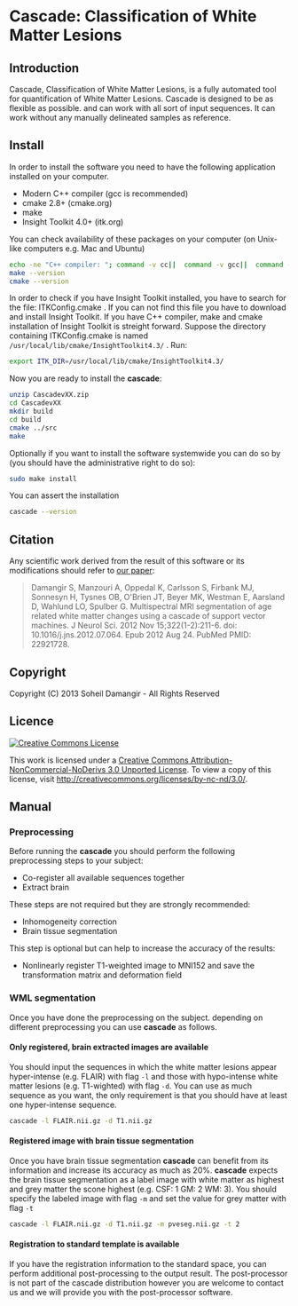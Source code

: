 Cascade: Classification of White Matter Lesions
=======

Introduction
-------
Cascade, Classification of White Matter Lesions, is a fully automated tool for quantification of White Matter Lesions. Cascade is designed to be as flexible as possible. and can work with all sort of input sequences. It can work without any manually delineated samples as reference.

Install
-------
In order to install the software you need to have the following application installed on your computer.

 * Modern C++ compiler (gcc is recommended)
 * cmake 2.8+ (cmake.org)
 * make
 * Insight Toolkit 4.0+ (itk.org)

You can check availability of these packages on your computer (on Unix-like computers e.g. Mac and Ubuntu)
```bash
echo -ne "C++ compiler: "; command -v cc||  command -v gcc||  command -v clang||  command -v c++||  echo "No C++ compiler found"
make --version
cmake --version
```

In order to check if you have Insight Toolkit installed, you have to search for the file: ITKConfig.cmake . If you can not find this file
you have to download and install Insight Toolkit. If you have C++ compiler, make and cmake installation of Insight Toolkit is streight
forward. Suppose the directory containing ITKConfig.cmake is named `/usr/local/lib/cmake/InsightToolkit4.3/` . Run:

```bash
export ITK_DIR=/usr/local/lib/cmake/InsightToolkit4.3/
```

Now you are ready to install the **cascade**:

```bash
unzip CascadevXX.zip
cd CascadevXX
mkdir build
cd build
cmake ../src
make
```

Optionally if you want to install the software systemwide you can do so by (you should have the administrative right to do so):

```bash
sudo make install
```

You can assert the installation

```bash
cascade --version
```

Citation
-------
Any scientific work derived from the result of this software or its modifications should refer to [our paper](http://www.ncbi.nlm.nih.gov/pubmed/22921728):

> Damangir S, Manzouri A, Oppedal K, Carlsson S, Firbank MJ, Sonnesyn H, Tysnes OB, O'Brien JT, Beyer MK, Westman E, Aarsland D, Wahlund LO, Spulber G. Multispectral MRI segmentation of age related white matter changes using a cascade of support vector machines. J Neurol Sci. 2012 Nov 15;322(1-2):211-6. doi: 10.1016/j.jns.2012.07.064. Epub 2012 Aug 24. PubMed PMID: 22921728.


Copyright
-------
Copyright (C) 2013 Soheil Damangir - All Rights Reserved

Licence
-------
[![Creative Commons License](http://i.creativecommons.org/l/by-nc-nd/3.0/88x31.png "Creative Commons License")](http://creativecommons.org/licenses/by-nc-nd/3.0/)

This work is licensed under a [Creative Commons Attribution-NonCommercial-NoDerivs 3.0 Unported License](http://creativecommons.org/licenses/by-nc-nd/3.0/).
To view a copy of this license, visit http://creativecommons.org/licenses/by-nc-nd/3.0/.

Manual
-------

### Preprocessing
Before running the **cascade** you should perform the following preprocessing steps to your subject:

 * Co-register all available sequences together
 * Extract brain

These steps are not required but they are strongly recommended:

 * Inhomogeneity correction
 * Brain tissue segmentation

This step is optional but can help to increase the accuracy of the results:

 * Nonlinearly register T1-weighted image to MNI152 and save the transformation matrix and deformation field 

### WML segmentation
Once you have done the preprocessing on the subject.
depending on different preprocessing you can use **cascade** as follows.

#### Only registered, brain extracted images are available
You should input the sequences in which the white matter lesions appear hyper-intense (e.g. FLAIR) with flag `-l` and those with hypo-intense white matter lesions (e.g. T1-wighted) with flag `-d`. You can use as much sequence as you want, the only requirement is that you should have at least one hyper-intense sequence.

```bash
cascade -l FLAIR.nii.gz -d T1.nii.gz
```

#### Registered image with brain tissue segmentation
Once you have brain tissue segmentation **cascade** can benefit from its information and increase its accuracy as much as 20%. **cascade** expects the brain tissue segmentation as a label image with white matter as highest and grey matter the scone highest (e.g. CSF: 1 GM: 2 WM: 3). You should specify the labeled image with flag `-m` and set the value for grey matter with flag `-t`

```bash
cascade -l FLAIR.nii.gz -d T1.nii.gz -m pveseg.nii.gz -t 2
```

#### Registration to standard template is available
If you have the registration information to the standard space, you can perform additional post-processing to the output result. The post-processor is not part of the cascade distribution however you are welcome to contact us and we will provide you with the post-processor software.
